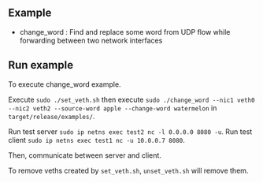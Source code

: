 ## Example
- change_word : Find and replace some word from UDP flow while forwarding between two network interfaces

## Run example
To execute change_word example.

Execute `sudo ./set_veth.sh` then execute `sudo ./change_word --nic1 veth0 --nic2 veth2 --source-word apple --change-word watermelon` in `target/release/examples/`.

Run test server `sudo ip netns exec test2 nc -l 0.0.0.0 8080 -u`.
Run test client `sudo ip netns exec test1 nc -u 10.0.0.7 8080`.

Then, communicate between server and client.

To remove veths created by `set_veth.sh`, `unset_veth.sh` will remove them.
